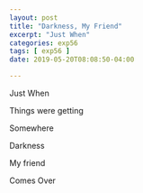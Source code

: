 ```yaml
---
layout: post
title: "Darkness, My Friend"
excerpt: "Just When"
categories: exp56
tags: [ exp56 ]
date: 2019-05-20T08:08:50-04:00

---
```


Just When

Things were getting

Somewhere

Darkness

My friend

Comes Over
